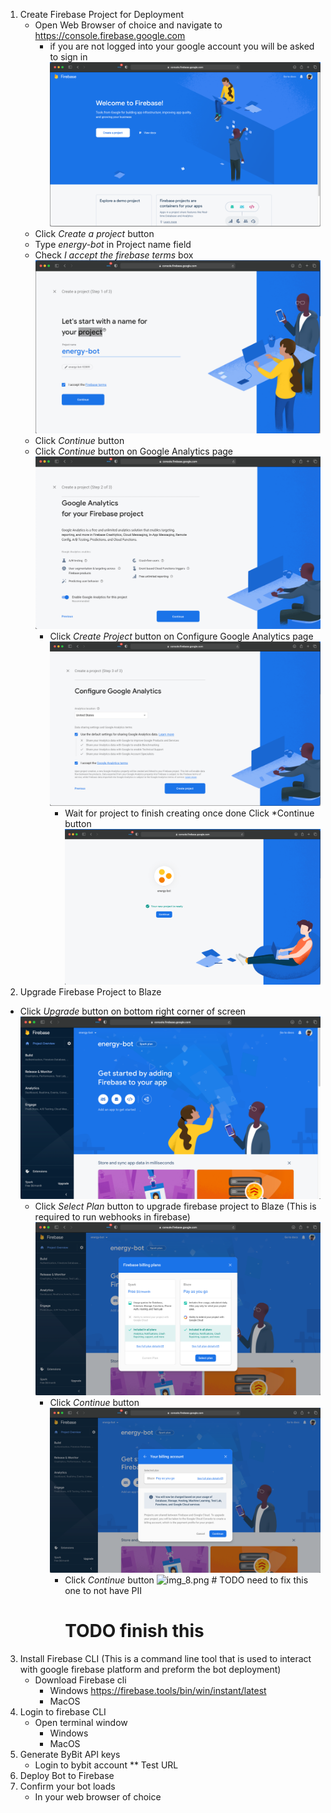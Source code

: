 1. Create Firebase Project for Deployment
    * Open Web Browser of choice and navigate to https://console.firebase.google.com
        * if you are not logged into your google account you will be asked to sign in    
          ![img.png](doc-imgs/img.png)
    * Click *Create a project* button
    * Type *energy-bot* in Project name field
    * Check *I accept the firebase terms* box
      ![img_1.png](doc-imgs/img_1.png)
    * Click *Continue* button
    * Click *Continue* button on Google Analytics page
      ![img_2.png](doc-imgs/img_2.png)
        * Click *Create Project* button on Configure Google Analytics page
          ![img_3.png](doc-imgs/img_3.png)
            * Wait for project to finish creating once done Click *Continue button
              ![img_4.png](doc-imgs/img_4.png)
2. Upgrade Firebase Project to Blaze
* Click *Upgrade* button on bottom right corner of screen
  ![img_5.png](doc-imgs/img_5.png)
    * Click *Select Plan* button to upgrade firebase project to Blaze (This is required to run webhooks in firebase)
      ![img_6.png](doc-imgs/img_6.png)
        * Click *Continue* button
          ![img_7.png](doc-imgs/img_7.png)
            * Click *Continue* button
              ![img_8.png](doc-imgs/img_8.png) # TODO need to fix this one to not have PII
              # TODO finish this
3. Install Firebase CLI (This is a command line tool that is used to interact with google firebase platform and preform
   the bot deployment)
    * Download Firebase cli
        * Windows https://firebase.tools/bin/win/instant/latest
        * MacOS
4. Login to firebase CLI
    * Open terminal window
        * Windows
        * MacOS
5. Generate ByBit API keys
    * Login to bybit account
      ** Test URL
6. Deploy Bot to Firebase
7. Confirm your bot loads
    * In your web browser of choice 